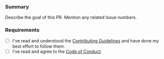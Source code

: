 ### Summary

Describe the goal of this PR. Mention any related Issue numbers.

### Requirements <!-- place an `x` in each `[ ]` -->

* [ ] I've read and understood the [Contributing Guidelines](https://github.com/slackapi/slack-health-score/blob/main/.github/contributing.md) and have done my best effort to follow them.
* [ ] I've read and agree to the [Code of Conduct](https://slackhq.github.io/code-of-conduct).
